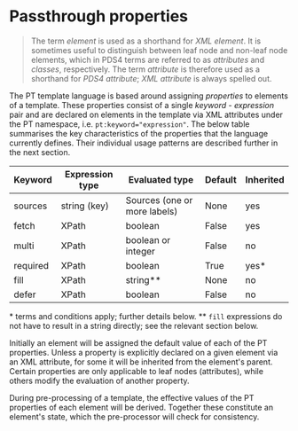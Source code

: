 # Passthrough properties
> The term *element* is used as a shorthand for *XML element*. It is sometimes useful to distinguish between
> leaf node and non-leaf node elements, which in PDS4 terms are referred to as *attributes* and *classes*,
> respectively. The term *attribute* is therefore used as a shorthand for *PDS4 attribute*; *XML attribute* is always
> spelled out.

The PT template language is based around assigning *properties* to elements of a template. These properties consist of
a single *keyword* - *expression* pair and are declared on elements in the template via XML attributes under the PT
namespace, i.e. `pt:keyword="expression"`. The below table summarises the key characteristics of the properties that
the language currently defines. Their individual usage patterns are described further in the next section.

| Keyword  | Expression type | Evaluated type               | Default | Inherited |
|----------|-----------------|------------------------------|---------|-----------|
| sources  | string (key)    | Sources (one or more labels) | None    | yes       |
| fetch    | XPath           | boolean                      | False   | yes       |
| multi    | XPath           | boolean or integer           | False   | no        |
| required | XPath           | boolean                      | True    | yes*      |
| fill     | XPath           | string**                     | None    | no        |
| defer    | XPath           | boolean                      | False   | no        |

\* terms and conditions apply; further details below.
\*\* `fill` expressions do not have to result in a string directly; see the relevant section below.

Initially an element will be assigned the default value of each of the PT properties. Unless a property is explicitly
declared on a given element via an XML attribute, for some it will be inherited from the element's parent. Certain
properties are only applicable to leaf nodes (attributes), while others modify the evaluation of another property.

During pre-processing of a template, the effective values of the PT properties of each element will be derived.
Together these constitute an element's state, which the pre-processor will check for consistency. 
